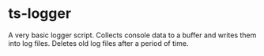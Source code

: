 # ts-logger

A very basic logger script.
Collects console data to a buffer and writes them into log files.
Deletes old log files after a period of time.